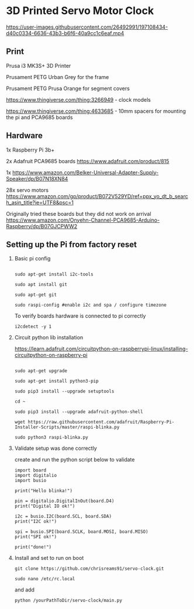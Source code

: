 # 3D Printed Servo Motor Clock

https://user-images.githubusercontent.com/26492991/197108434-d40c0334-6636-43b3-b6f6-40a9cc1c6eaf.mp4

## Print

Prusa i3 MK3S+ 3D Printer

Prusament PETG Urban Grey for the frame

Prusament PETG Prusa Orange for segment covers

https://www.thingiverse.com/thing:3266949 - clock models

https://www.thingiverse.com/thing:4633685 - 10mm spacers for mounting the pi and PCA9685 boards

## Hardware

1x Raspberry Pi 3b+

2x Adafruit PCA9685 boards https://www.adafruit.com/product/815

1x https://www.amazon.com/Belker-Universal-Adapter-Supply-Speaker/dp/B07N18XN84

28x servo motors https://www.amazon.com/gp/product/B072V529YD/ref=ppx_yo_dt_b_search_asin_title?ie=UTF8&psc=1

Originally tried these boards but they did not work on arrival https://www.amazon.com/Onyehn-Channel-PCA9685-Arduino-Raspberry/dp/B07GJCPWW2

## Setting up the Pi from factory reset

1. Basic pi config

   ```sudo apt update

   sudo apt-get install i2c-tools

   sudo apt install git

   sudo apt-get git

   sudo raspi-config #enable i2c and spa / configure timezone
   ```

   To verify boards hardware is connected to pi correctly

   ```
   i2cdetect -y 1
   ```

2. Circuit python lib installation

   https://learn.adafruit.com/circuitpython-on-raspberrypi-linux/installing-circuitpython-on-raspberry-pi

   ```sudo apt-get update

   sudo apt-get upgrade

   sudo apt-get install python3-pip

   sudo pip3 install --upgrade setuptools

   cd ~

   sudo pip3 install --upgrade adafruit-python-shell

   wget https://raw.githubusercontent.com/adafruit/Raspberry-Pi-Installer-Scripts/master/raspi-blinka.py

   sudo python3 raspi-blinka.py
   ```

3. Validate setup was done correctly

   create and run the python script below to validate

   ```
   import board
   import digitalio
   import busio

   print("Hello blinka!")

   pin = digitalio.DigitalInOut(board.D4)
   print("Digital IO ok!")

   i2c = busio.I2C(board.SCL, board.SDA)
   print("I2C ok!")

   spi = busio.SPI(board.SCLK, board.MOSI, board.MISO)
   print("SPI ok!")

   print("done!")
   ```

4. Install and set to run on boot

   ```
   git clone https://github.com/chrisreams91/servo-clock.git

   sudo nano /etc/rc.local
   ```

   and add

   ```
   python /yourPathToDir/servo-clock/main.py
   ```
